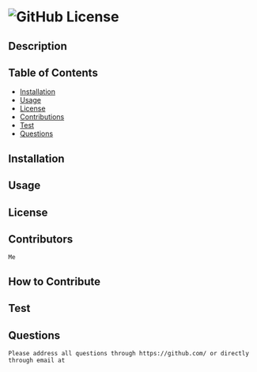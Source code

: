 #  <img src="https://img.shields.io/badge/license--blue.svg" alt="GitHub License">

## Description
    
    
## Table of Contents
    
- [Installation](#installation)
- [Usage](#usage)
- [License](#license)
- [Contributions](#how-to-contribute)
- [Test](#test)
- [Questions](#questions)
    
## Installation
    
    
## Usage
    

## License
    

## Contributors
    Me

## How to Contribute
    

## Test 
    

## Questions
    Please address all questions through https://github.com/ or directly through email at 